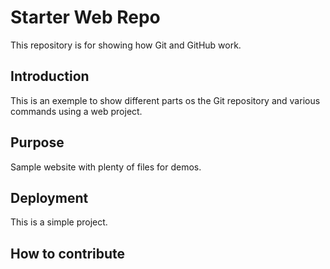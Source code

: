 # Starter Web Repo

This repository is for showing how Git and GitHub work.

## Introduction

This is an exemple to show different parts os the Git repository and various commands using a web project.

## Purpose

Sample website with plenty of files for demos.

## Deployment

This is a simple project.

## How to contribute